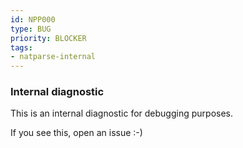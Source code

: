 ```yaml
---
id: NPP000
type: BUG
priority: BLOCKER
tags:
- natparse-internal
---
```


### Internal diagnostic

This is an internal diagnostic for debugging purposes.

If you see this, open an issue :-)

